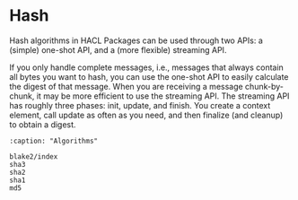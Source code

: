 # Hash

Hash algorithms in HACL Packages can be used through two APIs: a (simple) one-shot API, and a (more flexible) streaming API.

If you only handle complete messages, i.e., messages that always contain all bytes you want to hash, you can use the one-shot API to easily calculate the digest of that message.
When you are receiving a message chunk-by-chunk, it may be more efficient to use the streaming API.
The streaming API has roughly three phases: init, update, and finish.
You create a context element, call update as often as you need, and then finalize (and cleanup) to obtain a digest.

```{toctree}
:caption: "Algorithms"

blake2/index
sha3
sha2
sha1
md5
```

